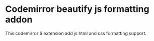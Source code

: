 # Codemirror beautify js formatting addon

This codemirror 6 extension add js html and css formatting support.


